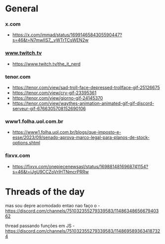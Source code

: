 # General

### x.com
- <https://x.com/immad/status/1699146584305590447?s=46&t=N7mwIlS7__yWTrTCsWEN2w>

### www.twitch.tv
- <https://www.twitch.tv/the_it_nerd>

### tenor.com
- <https://tenor.com/view/sad-troll-face-depressed-trollface-gif-25126675>
- <https://tenor.com/view/cry-gif-23395361>
- <https://tenor.com/view/giorno-gif-24145370>
- <https://tenor.com/view/waythes-animation-animated-gif-gif-discord-serveur-gif-6766305708152690106>

### www1.folha.uol.com.br
- <https://www1.folha.uol.com.br/blogs/que-imposto-e-esse/2023/09/senado-aprova-marco-legal-para-planos-de-stock-options.shtml>

### fixvx.com
- <https://fixvx.com/onepiecenewsasl/status/1698814816968741154?s=46&t=iJgU9CCZoVrlHTNmcrPRRw>

# Threads of the day

mas sou depre acomodado entao nao faço o - https://discord.com/channels/751032355279339583/1148634865667940362


thread passando funções em JS - https://discord.com/channels/751032355279339583/1148695893634187324

